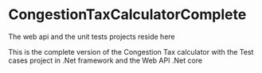 # CongestionTaxCalculatorComplete
The web api and the unit tests projects reside here

This is the complete version of the Congestion Tax calculator with the Test cases project in .Net framework and the Web API .Net core 
